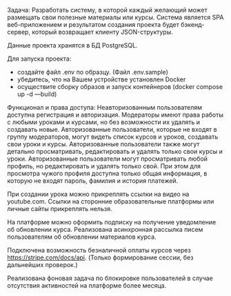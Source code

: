 Задача: Разработать систему, в которой каждый желающий может размещать свои полезные материалы или курсы.
Система является SPA веб-приложением и результатом создания проекта будет бэкенд-сервер, который возвращает клиенту JSON-структуры.

Данные проекта хранятся в БД PostgreSQL.

Для запуска проекта:

 - создайте файл .env по образцу. (Файл .env.sample)
 - убедитесь, что на Вашем устройстве установлен Docker
 - осуществите сборку образов и запуск контейнеров (docker compose up -d —build)

Функционал и права доступа: Неавторизованным пользователям доступна регистрация и авторизация. 
Модераторы имеют права работы с любыми уроками и курсами, но без возможности их удалять и создавать новые.
Авторизованные пользователи, которые не входят в группу модераторов, могут видеть список курсов и уроков, создавать свои уроки и курсы. Авторизованные пользователи также могут детально просматривать, редактировать и удалять только свои курсы и уроки. Авторизованные пользователи могут просматривать любой профиль, но редактировать и удалять только свой. При этом для просмотра чужого профиля доступна только общая информация, в которую не входят пароль, фамилия и история платежей.

При создании урока можно прикреплять ссылки на видео на youtube.com.
Ссылки на сторонние образовательные платформы или личные сайты прикреплять нельзя.

На платформе можно оформить подписку на получение уведомление об обновлении курса.
Реализована асинхронная рассылка писем пользователям об обновлении материалов курса.

Подключена возможность безналичной оплаты курсов через https://stripe.com/docs/api. (Только формирование сессии, без дальнейших проверок.)

Реализована фоновая задача по блокировке пользователей в случае отсутствия активностей на платформе более месяца.